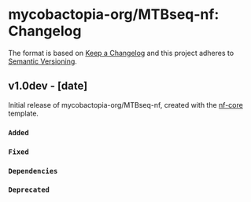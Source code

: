 # mycobactopia-org/MTBseq-nf: Changelog

The format is based on [Keep a Changelog](https://keepachangelog.com/en/1.0.0/)
and this project adheres to [Semantic Versioning](https://semver.org/spec/v2.0.0.html).

## v1.0dev - [date]

Initial release of mycobactopia-org/MTBseq-nf, created with the [nf-core](https://nf-co.re/) template.

### `Added`

### `Fixed`

### `Dependencies`

### `Deprecated`
